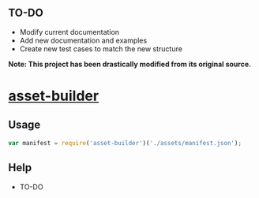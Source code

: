 ## TO-DO

- Modify current documentation
- Add new documentation and examples
- Create new test cases to match the new structure

**Note: This project has been drastically modified from its original source.**

[asset-builder](http://use-asset-builder.austinpray.com)
=============

## Usage

```javascript
var manifest = require('asset-builder')('./assets/manifest.json');
```

## Help

- TO-DO
